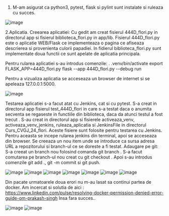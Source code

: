1. M-am asigurat ca python3, pytest, flask si pylint sunt instalate si ruleaza cu succes. 

![image](https://github.com/StateAnelice/Curs_CVGJ_24_flori/blob/devel/Marius_Dutu/ss1.png)

2.Aplicatia.
Creearea aplicatiei: Cu gedit am creat fisierul 444D_flori.py in directorul app si fisierul biblioteca_flori.py in app/lib. 
Fisierul 444D_flori.py este o aplicatie WEB/Flask ce implementeaza o pagina ce afiseaza descrierea si provenienta culorii papadiei. 
In fidierul biblioteca_flori.py sunt implementate doua functii ce sunt apelate de aplicatia principala. 

Pentru rularea aplicatiei s-au introdus comenzile: 
    . .venv/bin/activate 
    export FLASK_APP=444D_flori.py 
    flask --app 444D_flori.py --debug run 

Pentru a vizualiza aplicatia se acceseaza un browser de internet si se apeleaza 127.0.0.1:5000.

![image](https://github.com/StateAnelice/Curs_CVGJ_24_flori/blob/devel/Marius_Dutu/run.png)

Testarea aplicatiei s-a facut atat cu Jenkins, cat si cu pytest. S-a creat in directorul app fisierul test_444D_flori in care s-a testat daca o anumita secventa se regaseste in functiile din biblioteca, daca da atunci testul a fost trecut . S-au creat in directorul app si fisierele activeaza_venv, activeaza_venv_jenkins, ruleaza_aplicatia si JenkinsFile in directorul Curs_CVGJ_24_flori. Aceste fisiere sunt folosite pentru testarea cu Jenkins. Pentru aceasta se incepe rularea jenkins din terminal, apoi se acceseaza din browser. Se creeaza un nou item unde se introduce ca sursa adresa URL a repozitorului si branch-ul ce se doreste a fi testat.
Adaugare pe git: S-a creeat un branch nou folosind comanda git branch . S-a facut comutarea pe branch-ul nou creat cu git checkout . Apoi s-au introdus comenzile git add ., git -m commit si git push.

![image](https://github.com/StateAnelice/Curs_CVGJ_24_flori/blob/devel/Marius_Dutu/ss2.png)
![image](https://github.com/StateAnelice/Curs_CVGJ_24_flori/blob/devel/Marius_Dutu/ss3.png)
![image](https://github.com/StateAnelice/Curs_CVGJ_24_flori/blob/devel/Marius_Dutu/ss4.png)
![image](https://github.com/StateAnelice/Curs_CVGJ_24_flori/blob/devel/Marius_Dutu/ss5.png)
![image](https://github.com/StateAnelice/Curs_CVGJ_24_flori/blob/devel/Marius_Dutu/ss6.png)
![image](https://github.com/StateAnelice/Curs_CVGJ_24_flori/blob/devel/Marius_Dutu/ss7.png)
![image](https://github.com/StateAnelice/Curs_CVGJ_24_flori/blob/devel/Marius_Dutu/ss8.png)

Din pacate urmatoarele doua erori nu m-au lasat sa continui partea de docker.
Am incercat si solutia de aici : https://www.linkedin.com/pulse/resolving-docker-permission-denied-error-guide-om-prakash-singh
Insa fara succes..

![image](https://github.com/StateAnelice/Curs_CVGJ_24_flori/blob/devel/Marius_Dutu/err1.png)
![image](https://github.com/StateAnelice/Curs_CVGJ_24_flori/blob/devel/Marius_Dutu/err2.png)
